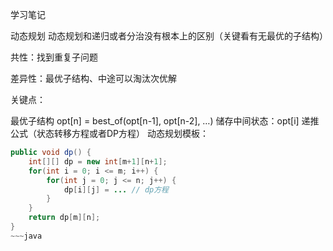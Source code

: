 学习笔记

动态规划
动态规划和递归或者分治没有根本上的区别（关键看有无最优的子结构）

共性：找到重复子问题

差异性：最优子结构、中途可以淘汰次优解

关键点：

最优子结构 opt[n] = best_of(opt[n-1], opt[n-2], …)
储存中间状态：opt[i]
递推公式（状态转移方程或者DP方程）
动态规划模板：

~~~java
public void dp() {
    int[][] dp = new int[m+1][n+1];
    for(int i = 0; i <= m; i++) {
        for(int j = 0; j <= n; j++) {
            dp[i][j] = ... // dp方程
        }
    }
    return dp[m][n];
}
~~~java